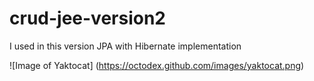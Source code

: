 # crud-jee-version2
I used in this version JPA with Hibernate implementation

![Image of Yaktocat]
(https://octodex.github.com/images/yaktocat.png)
